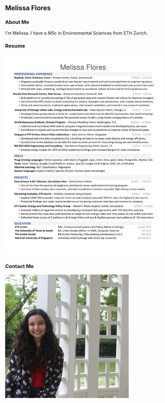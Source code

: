 ## Melissa Flores

### About Me

I'm Melissa. I have a MSc in Environmental Sciences from ETH Zurich. 

### Resume

<img src="pdfs/MF Resume.png" alt="Melissa Flores's one-page resume" class="inline"/>

### Contact Me
<a href="http://linkedin.com/in/melissafloresdata">
    <img 
        src="pdfs/linkedin_icon.jpg" 
        alt="Via my LinkedIn page"></a>

